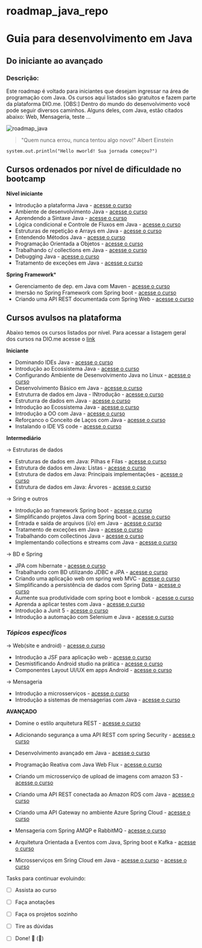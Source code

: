# roadmap_java_repo
<h1> Guia para desenvolvimento em Java </h1>

## Do iniciante ao avançado

### Descrição: 

Este roadmap é voltado para iniciantes que desejam ingressar na área de programação com Java. Os cursos aqui listados são gratuitos e fazem parte da plataforma DIO.me.
[OBS:] Dentro do mundo do desenvolvimento você pode seguir diversos caminhos. Alguns deles, com Java, estão citados abaixo: Web, Mensageria, teste ...

![roadmap_java](https://user-images.githubusercontent.com/81716096/194948652-a94dc040-754d-4540-bf64-083d7125dbdb.png)

> "Quem nunca errou, nunca tentou algo novo!" Albert Einstein


`` system.out.println("Hello mworld! Sua jornada começou?") `` 


## Cursos ordenados por nível de dificuldade no bootcamp

**Nível iniciante**

- Introdução a plataforma Java - [acesse o curso](https://web.dio.me/course/introducao-ao-ecossistema-e-documentacao-java/learning/54e1ad91-8842-4065-bc89-37329f54f0cd)
- Ambiente de desenvolvimento Java - [acesse o curso](https://web.dio.me/course/configurando-ambiente-de-desenvolvimento-java-no-linux/learning/0668bbda-e32e-44bc-9100-d9dd781bdf8f)
- Aprendendo a Sintaxe Java - [acesse o curso]()
- Lógica condicional e Controle de Fluxos em Java - [acesse o curso]()
- Estruturas de repetição e Arrays em Java - [acesse o curso]()
- Entendendo Métodos Java - [acesse o curso]()
- Programação Orientada a Objetos - [acesse o curso]()
- Trabalhando c/ collections em Java - [acesse o curso]()
- Debugging Java - [acesse o curso]()
- Tratamento de exceções em Java - [acesse o curso]()


**Spring Framework***
	
- Gerenciamento de dep. em Java com Maven - [acesse o curso]()
- Imersão no Spring Framework com Spring boot - [acesse o curso]()
- Criando uma API REST documentada com Spring Web - [acesse o curso]()	


## Cursos avulsos na plataforma

Abaixo temos os cursos listados por nível. Para acessar a listagem geral dos cursos na DIO.me acesse o [link](https://web.dio.me/play?skill=a000ba41-408d-47be-b21a-72b97a1acded&tab=cursos)


**Iniciante**
		
- Dominando IDEs Java - [acesse o curso](https://web.dio.me/course/dominando-ides-java/learning/b0f1ae39-6af7-4a2c-8fc2-c73ae8463c84)
- Introdução ao Ecossistema Java - [acesse o curso](https://web.dio.me/course/introducao-ao-ecossistema-e-documentacao-java/learning/54e1ad91-8842-4065-bc89-37329f54f0cd)
- Configurando Ambiente de Desenvolvimento Java no Linux - [acesse o curso]()
- Desenvolvimento Básico em Java - [acesse o curso]()
- Estruturra de dados em Java - INtrodução - [acesse o curso]()
- Estruturra de dados em Java - [acesse o curso]()
- Introdução ao Ecossistema Java - [acesse o curso]()
- Introdução a OO com Java - [acesse o curso]()
- Reforçanco o Conceito de Laços com Java - [acesse o curso]()	
- Instalando o IDE VS code - [acesse o curso]()
		
**Intermediário**		
		
-> Estruturas de dados
		
- Estruturas de dados em Java: Pilhas e Filas - [acesse o curso]()	
- Estrutura de dados em Java: Listas - [acesse o curso]()
- Estrutura de dados em Java: Principais implementações - [acesse o curso]()	
- Estrutura de dados em Java: Árvores - [acesse o curso]()
		
-> Sring e outros

- Introdução ao framework Spring boot - [acesse o curso]()
- Simplificando projetos Java com Spring boot - [acesse o curso]()
- Entrada e saída de arquivos (i/o) em Java - [acesse o curso]()
- Tratamento de exceções em Java - [acesse o curso]()
- Trabalhando com collectinos Java - [acesse o curso]()
- Implementando collections e streams com Java - [acesse o curso]()
		
-> BD e Spring

- JPA com hibernate - [acesse o curso]()
- Trabalhando com BD utilizando JDBC e JPA - [acesse o curso]()		
- Criando uma aplicação web om spring web MVC - [acesse o curso]()
- Simplificando a persistência de dados com Spring Data - [acesse o curso]()
- Aumente sua produtividade com spring boot e lombok - [acesse o curso]()
- Aprenda a aplicar testes com Java - [acesse o curso]()
- Introdução a Junit 5 - [acesse o curso]()
- Introdução a automação com Selenium e Java - [acesse o curso]()		
	
  
### *Tópicos específicos*		
		
-> Web(site e android) - [acesse o curso]()
- Introdução a JSF para aplicação web - [acesse o curso]()	
- Desmistificando Android studio na prática - [acesse o curso]()
- Componentes Layout UI/UX em apps Android - [acesse o curso]()
		
-> Mensageria
- Introdução a microsserviços - [acesse o curso]()
- Introdução a sistemas de mensagerias com Java - [acesse o curso]()
		
**AVANÇADO**		
		
- Domine o estilo arquitetura REST - [acesse o curso]()
- Adicionando segurança a uma API REST com spring Security - [acesse o curso](https://web.dio.me/course/adicionando-seguranca-a-uma-api-rest-com-spring-security/learning/99032de1-b0da-4986-9907-6028acc4202d)		
- Desenvolvimento avançado em Java - [acesse o curso](https://web.dio.me/course/mensageria-com-spring-amqp-e-rabbitmq-1/learning/4c5a15d0-f42d-4301-9de0-55f5e152934e)
- Programação Reativa com Java Web Flux - [acesse o curso]()
		
- Criando um microsserviço de upload de imagens com amazon S3 - [acesse o curso]()		
- Criando uma API REST conectada ao Amazon RDS com Java - [acesse o curso](https://web.dio.me/course/criando-uma-api-rest-conectada-ao-amazon-rds-com-java/learning/16ea8b83-292e-4aec-b4ad-7c0429829770)
- Criando uma API Gateway  no ambiente Azure Spring Cloud - [acesse o curso]()
		
- Mensageria com Spring AMQP e RabbitMQ - [acesse o curso](https://web.dio.me/course/mensageria-com-spring-amqp-e-rabbitmq-1/learning/4c5a15d0-f42d-4301-9de0-55f5e152934e)
- Arquitetura Orientada a Eventos com Java, Spring boot e Kafka - [acesse o curso](https://web.dio.me/course/arquitetura-orientada-a-eventos-com-java-spring-boot-e-kafka/learning/2ca710ba-6a28-481c-a663-6f85aaec329b)		
- Microsserviços em Sring Cloud em Java	- [acesse o curso]() - [acesse o curso]()

Tasks para continuar evoluindo:

- [ ] Assista ao curso
- [ ] Faça anotações
- [ ] Faça os projetos sozinho
- [ ] Tire as dúvidas
- [ ] Done! 🎉 (:tada:)


[comment]: <> (<img src="img_girl.jpg" alt="Girl in a jacket" width="500" height="600">)
[comment]: <> (você poderá usar tags HTML)
[comment]: <> (https://docs.github.com/en/get-started/writing-on-github/getting-started-with-writing-and-formatting-on-github/basic-writing-and-formatting-syntax)
